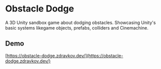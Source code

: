 # Obstacle Dodge
A 3D Unity sandbox game about dodging obstacles. Showcasing Unity's basic systems likegame objects, prefabs, colliders and Cinemachine.

## Demo
[https://obstacle-dodge.zdravkov.dev/](https://obstacle-dodge.zdravkov.dev/)
